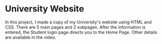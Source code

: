 # University Website
In this project, I made a copy of my University's website using HTML and CSS.
There are 5 main pages and 2 subpages. After the information is entered, the Student login page directs you to the Home Page. Other details are available in the video.
